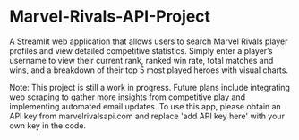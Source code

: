 # Marvel-Rivals-API-Project
A Streamlit web application that allows users to search Marvel Rivals player profiles and view detailed competitive statistics. Simply enter a player’s username to view their current rank, ranked win rate, total matches and wins, and a breakdown of their top 5 most played heroes with visual charts.

 Note: This project is still a work in progress. Future plans include integrating web scraping to gather more insights from competitive play and implementing automated email updates.
To use this app, please obtain an API key from marvelrivalsapi.com and replace 'add API key here' with your own key in the code.
